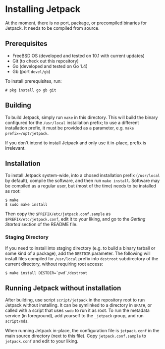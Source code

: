 Installing Jetpack
==================

At the moment, there is no port, package, or precompiled binaries for
Jetpack. It needs to be compiled from source.

Prerequisites
-------------

 - FreeBSD OS (developed and tested on 10.1 with current updates)
 - Git (to check out this repository)
 - Go (developed and tested on Go 1.4)
 - Gb (port `devel/gb`)
 
 To install prerequisites, run:

    # pkg install go gb git

Building
--------

To build Jetpack, simply run `make` in this directory. This will build
the binary configured for the `/usr/local` installation prefix; to use
a different installation prefix, it must be provided as a parameter,
e.g. `make prefix=/opt/jetpack`.

If you don't intend to install Jetpack and only use it in-place,
prefix is irrelevant.

Installation
------------

To install Jetpack system-wide, into a chosed installation prefix
(`/usr/local` by default), compile the software, and then run `make
install`. Software may be compiled as a regular user, but (most of the
time) needs to be installed as root:

    $ make
    $ sudo make install

Then copy the `$PREFIX/etc/jetpack.conf.sample` as
`$PREFIX/etc/jetpack.conf`, edit it to your liking, and go to the
_Getting Started_ section of the README file.

### Staging Directory

If you need to install into staging directory (e.g. to build a binary
tarball or some kind of a package), add the `DESTDIR` parameter. The
following will install files compiled for `/usr/local` prefix into
`destroot` subdirectory of the current directory, without requiring
root access:

    $ make install DESTDIR=`pwd`/destroot

Running Jetpack without installation
------------------------------------

After building, use script `script/jetpack` in the repository root to
run Jetpack without installing. It can be symlinked to a directory in
`$PATH`, or called with a script that uses `sudo` to run it as root.
To run the metadata service (in foreground), add yourself to the
`_jetpack` group, and run `script/mds`.

When running Jetpack in-place, the configuration file is
`jetpack.conf` in the main source directory (next to this file). Copy
`jetpack.conf.sample` to `jetpack.conf` and edit to your liking.
